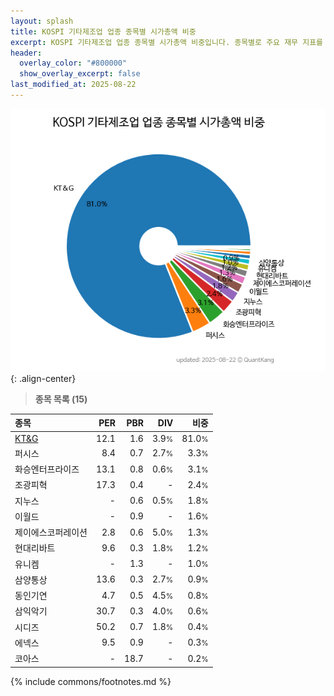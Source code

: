 ```yaml
---
layout: splash
title: KOSPI 기타제조업 업종 종목별 시가총액 비중
excerpt: KOSPI 기타제조업 업종 종목별 시가총액 비중입니다. 종목별로 주요 재무 지표를 함께 표시합니다.
header:
  overlay_color: "#800000"
  show_overlay_excerpt: false
last_modified_at: 2025-08-22
---
```



![KOSPI 기타제조업 업종 종목별 시가총액 비중](/stats/sector/images/kospi_업종_기타제조업_종목.png){: .align-center}


> **종목 목록 (15)**<a id="list"></a>

| **종목** | **PER** | **PBR** | **DIV** | **비중** |
| :------- | ------: | ------: | ------: | -------: |
| [KT&G](/033780/) | 12.1 | 1.6 | 3.9<small>%</small> | 81.0<small>%</small> |
| 퍼시스 | 8.4 | 0.7 | 2.7<small>%</small> | 3.3<small>%</small> |
| 화승엔터프라이즈 | 13.1 | 0.8 | 0.6<small>%</small> | 3.1<small>%</small> |
| 조광피혁 | 17.3 | 0.4 | - | 2.4<small>%</small> |
| 지누스 | - | 0.6 | 0.5<small>%</small> | 1.8<small>%</small> |
| 이월드 | - | 0.9 | - | 1.6<small>%</small> |
| 제이에스코퍼레이션 | 2.8 | 0.6 | 5.0<small>%</small> | 1.3<small>%</small> |
| 현대리바트 | 9.6 | 0.3 | 1.8<small>%</small> | 1.2<small>%</small> |
| 유니켐 | - | 1.3 | - | 1.0<small>%</small> |
| 삼양통상 | 13.6 | 0.3 | 2.7<small>%</small> | 0.9<small>%</small> |
| 동인기연 | 4.7 | 0.5 | 4.5<small>%</small> | 0.8<small>%</small> |
| 삼익악기 | 30.7 | 0.3 | 4.0<small>%</small> | 0.6<small>%</small> |
| 시디즈 | 50.2 | 0.7 | 1.8<small>%</small> | 0.4<small>%</small> |
| 에넥스 | 9.5 | 0.9 | - | 0.3<small>%</small> |
| 코아스 | - | 18.7 | - | 0.2<small>%</small> |

{% include commons/footnotes.md %}